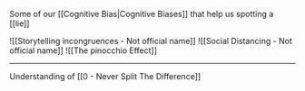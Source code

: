 Some of our [[Cognitive Bias|Cognitive Biases]] that help us spotting a [[lie]]

![[Storytelling incongruences - Not official name]]
![[Social Distancing - Not official name]]
![[The pinocchio Effect]]

---

Understanding of [[0 - Never Split The Difference]]

